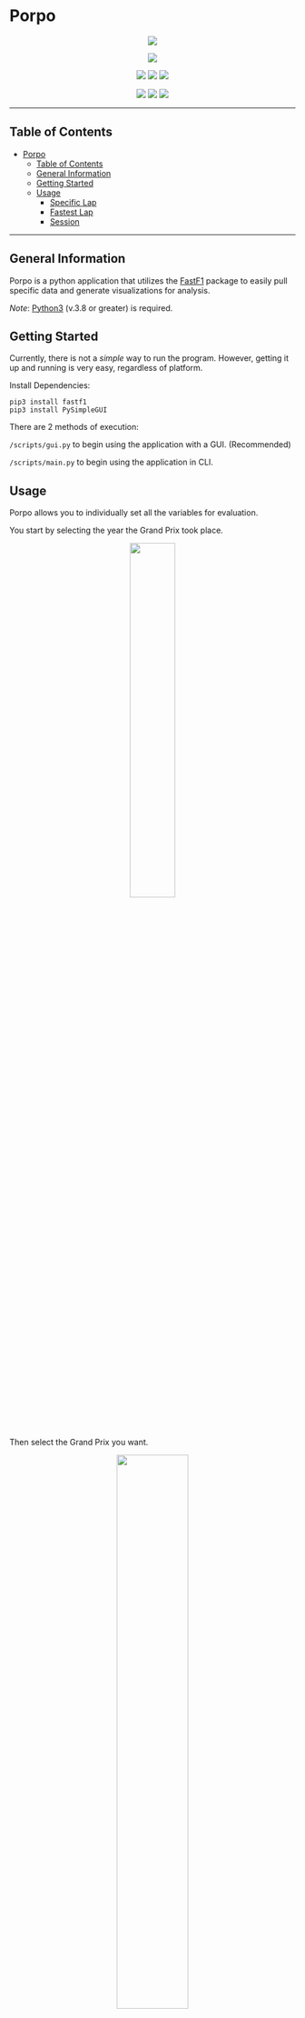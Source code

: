 # Porpo

<p align="center">
  <img src = src/common/images/icon.png />
</p>

<p align="center">
  <img src = https://github.com/dtech-auto/porpo/blob/87059dbb04f4339d2cd4fcc92709fccfc03df7e7/src/examples/images/screenshots/porpo.png />
</p>

<p align="center">
  <img src = https://img.shields.io/github/license/dtech-auto/F1DataAnalysis />
    </>
  <img src = https://img.shields.io/github/languages/top/dtech-auto/F1DataAnalysis />
    </>
  <img src = https://img.shields.io/github/v/release/dtech-auto/F1DataAnalysis?display_name=tag&include_prereleases />
    </>
</p>

<p align="center">
  <img src = https://img.shields.io/github/commit-activity/w/dtech-auto/F1DataAnalysis />
    </>
  <img src = https://img.shields.io/github/last-commit/dtech-auto/F1DataAnalysis />
    </>
  <img src = https://img.shields.io/github/issues-raw/dtech-auto/F1DataAnalysis />
</p>

------

## Table of Contents
- [Porpo](#porpo)
  - [Table of Contents](#table-of-contents)
  - [General Information](#general-information)
  - [Getting Started](#getting-started)
  - [Usage](#usage)
    - [Specific Lap](#specific-lap)
    - [Fastest Lap](#fastest-lap)
    - [Session](#session)

------

## General Information

Porpo is a python application that utilizes the [FastF1](https://github.com/theOehrly/Fast-F1) package to easily pull specific data and generate visualizations for analysis.

*Note*: [Python3](https://www.python.org/downloads/) (v.3.8 or greater) is required.

## Getting Started
Currently, there is not a *simple* way to run the program. However, getting it up and running is very easy, regardless of platform. 

Install Dependencies:

```
pip3 install fastf1
pip3 install PySimpleGUI
```

There are 2 methods of execution:

`/scripts/gui.py` to begin using the application with a GUI. (Recommended)

`/scripts/main.py` to begin using the application in CLI.

## Usage

Porpo allows you to individually set all the variables for evaluation. 

You start by selecting the year the Grand Prix took place.

<p align="center">
  <img width="40%" height="40%" src="/src/examples/images/screenshots/year_window.png"/>
</>

Then select the Grand Prix you want.

<p align="center">
  <img width="50%" height="50%" src="/src/examples/images/screenshots/gp_window.png"/>
</>

Then select the session from the Grand Prix.

*Note*: No GP has all sessions.

<p align="center">
  <img width="40%" height="40%" src="/src/examples/images/screenshots/sestype_window.png"/>
</>

Next, select the driver you'd like to evaluate.

<p align="center">
  <img width="40%" height="40%" src="/src/examples/images/screenshots/driver_window.png"/>
</>

Now decide if you're going to evaluate the full session, or a specific lap, or easily select the fastest lap set by your chosen driver.

Check the [FastF1 documentation](https://theoehrly.github.io/Fast-F1/) to see everything that is available for each option.

<p align="center">
  <img width="40%" height="40%" src="/src/examples/images/screenshots/lap_window.png"/>
</>

The last step is to select which variables you want displayed on the axes (X and Y).

Be aware that although you can select any available data as either variable, some combinations may not perform as expected - or at all.

<p align="center">
  <img width="40%" height="40%" src="/src/examples/images/screenshots/var_window.png"/>
</>

The plot will show up in a new window, and automatically save to your export directory when the graph is closed.

If you're unsure where your export directory is, the default is:
  ```
  ~/Documents/F1 Data Analysis/Export/
  ```
&nbsp;

To change this directory, edit the `save_path` variable in `scripts/gui.py`
```
  save_path = '~/Documents/F1 Data Analysis/Export/'
```

### Specific Lap
You can easily pull and visualize data for a single lap of a session.

![VER_SpeedL_Bah](/src/examples/images/ver_bah_last_speed.png)
<figcaption align = "center">
  <b>Max Verstappen speed on Lap 54 of the 2022 Bahrain GP. We can see he was losing power throughout the lap, up until the moment he completely lost power, and went into the pitlane.</b>
</figcaption>

### Fastest Lap
By default, you can quickly do analysis of the fastest lap set by the selected driver during a session.

![VER_SpeedF_Bah](/src/examples/images/ver_bah_fastest_speed.png)
<figcaption align = "center">
  <b>Max Verstappen speed on the fastest lap he set in 2022 Bahrain GP. We can the difference between this lap and lap 54, when he retired.</b>
</figcaption>

### Session
You can also quickly do an analysis of a driver's performance through an entire session.

![VER_SpeedF_Bah](/src/examples/images/ver_imola_laptime.png)
<figcaption align = "center">
  <b>Max Verstappen laptime over the course of the Imola GP. We can see as the track began to dry, laptimes began to fall very quickly.</b>
</figcaption>
